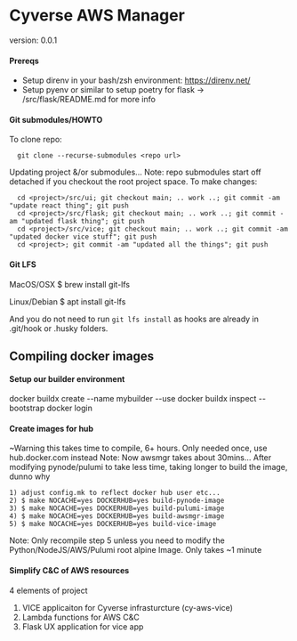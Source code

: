 # Cyverse AWS Manager

version: 0.0.1

#### Prereqs

  * Setup direnv in your bash/zsh environment: https://direnv.net/
  * Setup pyenv or similar to setup poetry for flask -> <project>/src/flask/README.md for more info


#### Git submodules/HOWTO

To clone repo:
```
  git clone --recurse-submodules <repo url>
```

Updating project &/or submodules...
Note: repo submodules start off detached if you checkout the root project space. To make changes:
```
  cd <project>/src/ui; git checkout main; .. work ..; git commit -am "update react thing"; git push
  cd <project>/src/flask; git checkout main; .. work ..; git commit -am "updated flask thing"; git push
  cd <project>/src/vice; git checkout main; .. work ..; git commit -am "updated docker vice stuff"; git push
  cd <project>; git commit -am "updated all the things"; git push
```

#### Git LFS

MacOS/OSX
$ brew install git-lfs

Linux/Debian
$ apt install git-lfs

And you do not need to run `git lfs install` as hooks are already in .git/hook or .husky folders.

## Compiling docker images

#### Setup our builder environment

  docker buildx create --name mybuilder --use
  docker buildx inspect --bootstrap
  docker login

#### Create images for hub

~Warning this takes time to compile, 6+ hours. Only needed once, use hub.docker.com instead
Note: Now awsmgr takes about 30mins... After modifying pynode/pulumi to take less time, taking longer to build the image, dunno why

    1) adjust config.mk to reflect docker hub user etc...
    2) $ make NOCACHE=yes DOCKERHUB=yes build-pynode-image
    3) $ make NOCACHE=yes DOCKERHUB=yes build-pulumi-image
    4) $ make NOCACHE=yes DOCKERHUB=yes build-awsmgr-image
    5) $ make NOCACHE=yes DOCKERHUB=yes build-vice-image

Note: Only recompile step 5 unless you need to modify the Python/NodeJS/AWS/Pulumi root alpine Image. Only takes ~1 minute

#### Simplify C&C of AWS resources

4 elements of project

  1) VICE applicaiton for Cyverse infrasturcture (cy-aws-vice)
  2) Lambda functions for AWS C&C
  3) Flask UX application for vice app
